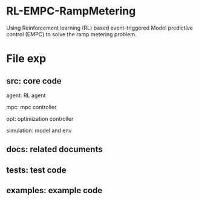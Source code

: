 # RL-EMPC-RampMetering

Using Reinforcement learning (RL) based event-triggered Model predictive control (EMPC) to solve the ramp metering problem.

# File exp

## src: core code

agent: RL agent

mpc: mpc controller

opt: optimization controller

simulation: model and env

## docs: related documents

## tests: test code

## examples: example code
